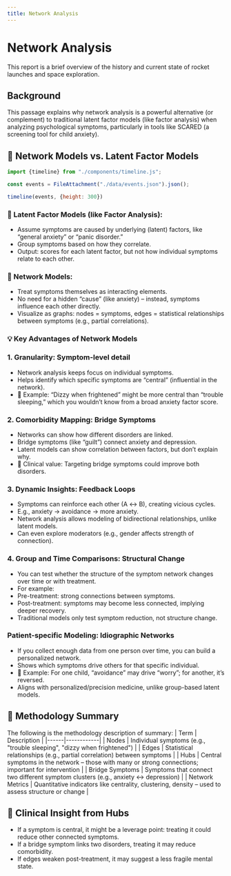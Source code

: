 ```yaml
---
title: Network Analysis
---
```


# Network Analysis
This report is a brief overview of the history and current state of rocket launches and space exploration.

## Background

This passage explains why network analysis is a powerful alternative (or complement) to traditional latent factor models (like factor analysis) when analyzing psychological symptoms, particularly in tools like SCARED (a screening tool for child anxiety).


## 🔗 Network Models vs. Latent Factor Models

```js
import {timeline} from "./components/timeline.js";
```

```js
const events = FileAttachment("./data/events.json").json();
```

```js
timeline(events, {height: 300})
```

### 📌 Latent Factor Models (like Factor Analysis):
-	Assume symptoms are caused by underlying (latent) factors, like “general anxiety” or “panic disorder.”
-	Group symptoms based on how they correlate.
-	Output: scores for each latent factor, but not how individual symptoms relate to each other.

### 🔗 Network Models:
-	Treat symptoms themselves as interacting elements.
-	No need for a hidden “cause” (like anxiety) – instead, symptoms influence each other directly.
-	Visualize as graphs: nodes = symptoms, edges = statistical relationships between symptoms (e.g., partial correlations).


### 💡 Key Advantages of Network Models
### 1. Granularity: Symptom-level detail
-	Network analysis keeps focus on individual symptoms.
-	Helps identify which specific symptoms are “central” (influential in the network).
-	🧠 Example: “Dizzy when frightened” might be more central than “trouble sleeping,” which you wouldn’t know from a broad anxiety factor score.

### 2. Comorbidity Mapping: Bridge Symptoms
-	Networks can show how different disorders are linked.
-	Bridge symptoms (like “guilt”) connect anxiety and depression.
-	Latent models can show correlation between factors, but don’t explain why.
-	🔧 Clinical value: Targeting bridge symptoms could improve both disorders.

### 3. Dynamic Insights: Feedback Loops
-	Symptoms can reinforce each other (A ↔ B), creating vicious cycles.
-	E.g., anxiety → avoidance → more anxiety.
-	Network analysis allows modeling of bidirectional relationships, unlike latent models.
-	Can even explore moderators (e.g., gender affects strength of connection).


### 4. Group and Time Comparisons: Structural Change
-	You can test whether the structure of the symptom network changes over time or with treatment.
-	For example:
-	Pre-treatment: strong connections between symptoms.
-	Post-treatment: symptoms may become less connected, implying deeper recovery.
-	Traditional models only test symptom reduction, not structure change.

### Patient-specific Modeling: Idiographic Networks
-	If you collect enough data from one person over time, you can build a personalized network.
-	Shows which symptoms drive others for that specific individual.
-	🧍 Example: For one child, “avoidance” may drive “worry”; for another, it’s reversed.
-	Aligns with personalized/precision medicine, unlike group-based latent models.


## 🔬 Methodology Summary
The following is the methodology description of summary:
| Term | Description |
|------|------------|
| Nodes | Individual symptoms (e.g., "trouble sleeping", "dizzy when frightened") |
| Edges | Statistical relationships (e.g., partial correlation) between symptoms |
| Hubs | Central symptoms in the network – those with many or strong connections; important for intervention |
| Bridge Symptoms | Symptoms that connect two different symptom clusters (e.g., anxiety ↔ depression) |
| Network Metrics | Quantitative indicators like centrality, clustering, density – used to assess structure or change |


## 🧠 Clinical Insight from Hubs
-	If a symptom is central, it might be a leverage point: treating it could reduce other connected symptoms.
-	If a bridge symptom links two disorders, treating it may reduce comorbidity.
-	If edges weaken post-treatment, it may suggest a less fragile mental state.
